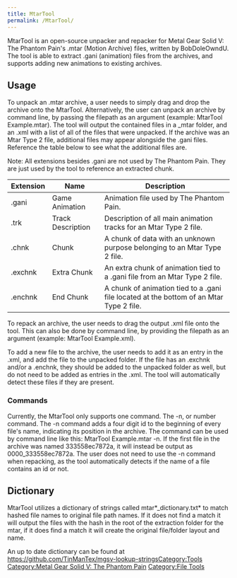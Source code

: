 ```yaml
---
title: MtarTool
permalink: /MtarTool/
---
```


MtarTool is an open-source unpacker and repacker for Metal Gear Solid V:
The Phantom Pain's .mtar (Motion Archive) files, written by
BobDoleOwndU. The tool is able to extract .gani (animation) files from
the archives, and supports adding new animations to existing archives.

## Usage

To unpack an .mtar archive, a user needs to simply drag and drop the
archive onto the MtarTool. Alternatively, the user can unpack an archive
by command line, by passing the filepath as an argument (example:
MtarTool Example.mtar). The tool will output the contained files in a
<filename>_mtar folder, and an .xml with a list of all of the files
that were unpacked. If the archive was an Mtar Type 2 file, additional
files may appear alongside the .gani files. Reference the table below to
see what the additional files are.

Note: All extensions besides .gani are not used by The Phantom Pain.
They are just used by the tool to reference an extracted chunk.

| Extension | Name              | Description                                                                             |
| --------- | ----------------- | --------------------------------------------------------------------------------------- |
| .gani     | Game Animation    | Animation file used by The Phantom Pain.                                                |
| .trk      | Track Description | Description of all main animation tracks for an Mtar Type 2 file.                       |
| .chnk     | Chunk             | A chunk of data with an unknown purpose belonging to an Mtar Type 2 file.               |
| .exchnk   | Extra Chunk       | An extra chunk of animation tied to a .gani file from an Mtar Type 2 file.              |
| .enchnk   | End Chunk         | A chunk of animation tied to a .gani file located at the bottom of an Mtar Type 2 file. |

To repack an archive, the user needs to drag the output .xml file onto
the tool. This can also be done by command line, by providing the
filepath as an argument (example: MtarTool Example.xml).

To add a new file to the archive, the user needs to add it as an entry
in the .xml, and add the file to the unpacked folder. If the file has an
.exchnk and/or a .enchnk, they should be added to the unpacked folder as
well, but do not need to be added as entries in the .xml. The tool will
automatically detect these files if they are present.

### Commands

Currently, the MtarTool only supports one command. The -n, or number
command. The -n command adds a four digit id to the beginning of every
file's name, indicating its position in the archive. The command can be
used by command line like this: MtarTool Example.mtar -n. If the first
file in the archive was named 333558ec7872a, it will instead be output
as 0000_333558ec7872a. The user does not need to use the -n command
when repacking, as the tool automatically detects if the name of a file
contains an id or not.

## Dictionary

MtarTool utilizes a dictionary of strings called mtar*_dictionary.txt*
to match hashed file names to original file path names. If it does not
find a match it will output the files with the hash in the root of the
extraction folder for the mtar, if it does find a match it will create
the original file/folder layout and name.

An up to date dictionary can be found at
<https://github.com/TinManTex/mgsv-lookup-strings>[Category:Tools](/Category:Tools "wikilink")
[Category:Metal Gear Solid V: The Phantom
Pain](/Category:Metal_Gear_Solid_V:_The_Phantom_Pain "wikilink")
[Category:File Tools](/Category:File_Tools "wikilink")